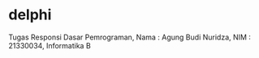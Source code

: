 # delphi
Tugas Responsi Dasar Pemrograman, 
Nama : Agung Budi Nuridza,
NIM : 21330034, 
Informatika B
